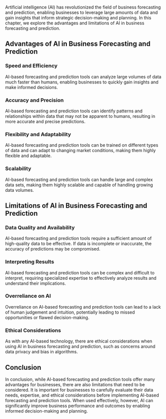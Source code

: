 
Artificial intelligence (AI) has revolutionized the field of business forecasting and prediction, enabling businesses to leverage large amounts of data and gain insights that inform strategic decision-making and planning. In this chapter, we explore the advantages and limitations of AI in business forecasting and prediction.

Advantages of AI in Business Forecasting and Prediction
-------------------------------------------------------

### Speed and Efficiency

AI-based forecasting and prediction tools can analyze large volumes of data much faster than humans, enabling businesses to quickly gain insights and make informed decisions.

### Accuracy and Precision

AI-based forecasting and prediction tools can identify patterns and relationships within data that may not be apparent to humans, resulting in more accurate and precise predictions.

### Flexibility and Adaptability

AI-based forecasting and prediction tools can be trained on different types of data and can adapt to changing market conditions, making them highly flexible and adaptable.

### Scalability

AI-based forecasting and prediction tools can handle large and complex data sets, making them highly scalable and capable of handling growing data volumes.

Limitations of AI in Business Forecasting and Prediction
--------------------------------------------------------

### Data Quality and Availability

AI-based forecasting and prediction tools require a sufficient amount of high-quality data to be effective. If data is incomplete or inaccurate, the accuracy of predictions may be compromised.

### Interpreting Results

AI-based forecasting and prediction tools can be complex and difficult to interpret, requiring specialized expertise to effectively analyze results and understand their implications.

### Overreliance on AI

Overreliance on AI-based forecasting and prediction tools can lead to a lack of human judgement and intuition, potentially leading to missed opportunities or flawed decision-making.

### Ethical Considerations

As with any AI-based technology, there are ethical considerations when using AI in business forecasting and prediction, such as concerns around data privacy and bias in algorithms.

Conclusion
----------

In conclusion, while AI-based forecasting and prediction tools offer many advantages for businesses, there are also limitations that need to be considered. It is important for businesses to carefully evaluate their data needs, expertise, and ethical considerations before implementing AI-based forecasting and prediction tools. When used effectively, however, AI can significantly improve business performance and outcomes by enabling informed decision-making and planning.
